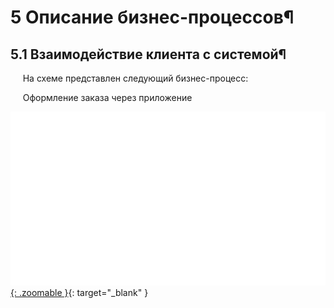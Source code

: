 # 5 Описание бизнес-процессов¶
## 5.1 Взаимодействие клиента с системой¶

&nbsp;&nbsp;&nbsp;&nbsp; На схеме представлен следующий бизнес-процесс:

&nbsp;&nbsp;&nbsp;&nbsp; Оформление заказа через приложение

[![Оформление заказа через приложение](diagrams/making_order.svg){: .zoomable }](diagrams/making_order.svg){: target="_blank" }


<style>
.zoomable {
    max-width: 100%;
    height: auto;
    cursor: zoom-in;
    transition: transform 0.3s ease;
    border: 1px solid #ddd;
    padding: 10px;
}

.zoomable:hover {
    transform: scale(1.02);
    box-shadow: 0 4px 8px rgba(0,0,0,0.2);
}
</style>
